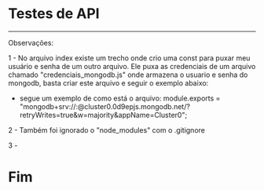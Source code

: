 # Testes de API

------------------------------------------------------------------------------------------------------------------------------
Observações:

1 - No arquivo index existe um trecho onde crio uma const para puxar meu usuário e senha de um outro arquivo. Ele puxa as credenciais de um arquivo chamado "credenciais_mongodb.js" onde armazena o usuario e senha do mongodb, basta criar este arquivo e seguir o exemplo abaixo:
* segue um exemplo de como está o arquivo:
    module.exports = "mongodb+srv://<SEUUSUARIO>:<SUASENHA>@cluster0.0d9epjs.mongodb.net/?retryWrites=true&w=majority&appName=Cluster0";


2 - Também foi ignorado o "node_modules" com o .gitignore

3 - 

# Fim